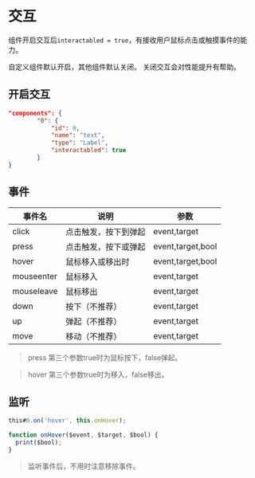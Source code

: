 # 交互

组件开启交互后`interactabled = true`，有接收用户鼠标点击或触摸事件的能力。

自定义组件默认开启，其他组件默认关闭。 关闭交互会对性能提升有帮助。


## 开启交互

``` json
"components": {
        "0": {
            "id": 0,
            "name": "text",
            "type": "Label",
            "interactabled": true
        }
}
```

## 事件

| 事件名  | 说明 | 参数 |
| --- | --- | --- |
|  click | 点击触发，按下到弹起 | event,target |
|  press | 点击触发，按下或弹起| event,target,bool |
|  hover | 鼠标移入或移出时 | event,target,bool |
|  mouseenter | 鼠标移入 | event,target |
|  mouseleave | 鼠标移出 | event,target |
|  down | 按下（不推荐） | event,target |
|  up | 弹起（不推荐） | event,target |
|  move | 移动（不推荐） | event,target |

> press 第三个参数true时为鼠标按下，false弹起。

> hover 第三个参数true时为移入，false移出。

## 监听

``` typescript
this#0.on('hover', this.onHover);

function onHover($event, $target, $bool) {
  print($bool);
}

```

> 监听事件后，不用时注意移除事件。
